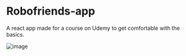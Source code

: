 # Robofriends-app
A react app made for a course on Udemy to get comfortable with the basics.

![image](https://user-images.githubusercontent.com/59094550/233717386-11d28af5-5c59-42f4-9f9b-61afc21bc52c.png)
